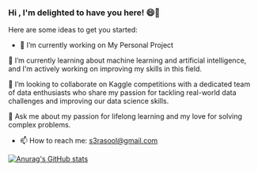 ### Hi , I'm delighted to have you here! 😄👋

Here are some ideas to get you started:

- 🔭 I’m currently working on My Personal Project

🌱 I’m currently learning about machine learning and artificial intelligence, and I'm actively working on improving my skills in this field.

👯 I’m looking to collaborate on Kaggle competitions with a dedicated team of data enthusiasts who share my passion for tackling real-world data challenges and improving our data science skills.

💬 Ask me about my passion for lifelong learning and my love for solving complex problems.

- 📫 How to reach me: s3rasool@gmail.com

[![Anurag's GitHub stats](https://github-readme-stats.vercel.app/api?username=s3rasool)](https://github.com/anuraghazra/github-readme-stats)
